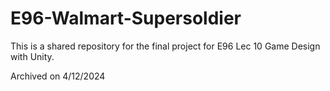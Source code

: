 # E96-Walmart-Supersoldier
 
This is a shared repository for the final project for E96 Lec 10 Game Design with Unity.

Archived on 4/12/2024
